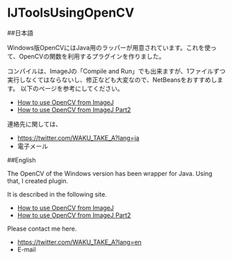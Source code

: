 # IJToolsUsingOpenCV

##日本語

Windows版OpenCVにはJava用のラッパーが用意されています。これを使って、OpenCVの関数を利用するプラグインを作りました。

コンパイルは、ImageJの「Compile and Run」でも出来ますが、1ファイルずつ実行しなくてはならないし、修正なども大変なので、NetBeansをおすすめします。
以下のページを参考にしてください。

* [How to use OpenCV from ImageJ](http://www.ne.jp/asahi/umi/noboru/#How_to_use_OpenCV_from_ImageJ)
* [How to use OpenCV from ImageJ Part2](http://www.ne.jp/asahi/umi/noboru/#How_to_use_OpenCV_from_ImageJ_Part2)

連絡先に関しては、
* https://twitter.com/WAKU_TAKE_A?lang=ja
* 電子メール

##English

The OpenCV of the Windows version has been wrapper for Java. Using that, I created plugin.

It is described in the following site.

* [How to use OpenCV from ImageJ](https://github.com/WAKU-TAKE-A/IJToolsUsingOpenCV/wiki/HowToCmpile01)
* [How to use OpenCV from ImageJ Part2](https://github.com/WAKU-TAKE-A/IJToolsUsingOpenCV/wiki/HowToCmpile02)

Please contact me here.
* https://twitter.com/WAKU_TAKE_A?lang=en
* E-mail
